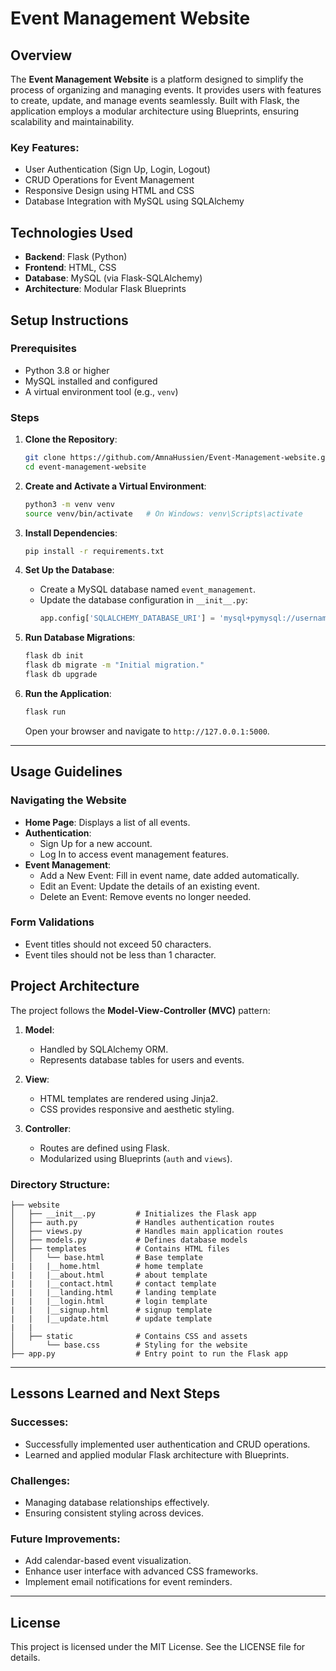 # Event Management Website

## Overview
The **Event Management Website** is a platform designed to simplify the process of organizing and managing events. It provides users with features to create, update, and manage events seamlessly. Built with Flask, the application employs a modular architecture using Blueprints, ensuring scalability and maintainability.

### Key Features:
- User Authentication (Sign Up, Login, Logout)
- CRUD Operations for Event Management
- Responsive Design using HTML and CSS
- Database Integration with MySQL using SQLAlchemy


## Technologies Used
- **Backend**: Flask (Python)
- **Frontend**: HTML, CSS
- **Database**: MySQL (via Flask-SQLAlchemy)
- **Architecture**: Modular Flask Blueprints



## Setup Instructions

### Prerequisites
- Python 3.8 or higher
- MySQL installed and configured
- A virtual environment tool (e.g., `venv`)

### Steps

1. **Clone the Repository**:
   ```bash
   git clone https://github.com/AmnaHussien/Event-Management-website.git
   cd event-management-website
   ```

2. **Create and Activate a Virtual Environment**:
   ```bash
   python3 -m venv venv
   source venv/bin/activate   # On Windows: venv\Scripts\activate
   ```

3. **Install Dependencies**:
   ```bash
   pip install -r requirements.txt
   ```

4. **Set Up the Database**:
   - Create a MySQL database named `event_management`.
   - Update the database configuration in `__init__.py`:
     ```python
     app.config['SQLALCHEMY_DATABASE_URI'] = 'mysql+pymysql://username:password@localhost/event-management-website'
     ```

5. **Run Database Migrations**:
   ```bash
   flask db init
   flask db migrate -m "Initial migration."
   flask db upgrade
   ```

6. **Run the Application**:
   ```bash
   flask run
   ```
   Open your browser and navigate to `http://127.0.0.1:5000`.

---

## Usage Guidelines

### Navigating the Website
- **Home Page**: Displays a list of all events.
- **Authentication**:
  - Sign Up for a new account.
  - Log In to access event management features.
- **Event Management**:
  - Add a New Event: Fill in event name, date added automatically.
  - Edit an Event: Update the details of an existing event.
  - Delete an Event: Remove events no longer needed.

### Form Validations
- Event titles should not exceed 50 characters.
- Event tiles should not be less than 1 character.


## Project Architecture

The project follows the **Model-View-Controller (MVC)** pattern:

1. **Model**:
   - Handled by SQLAlchemy ORM.
   - Represents database tables for users and events.

2. **View**:
   - HTML templates are rendered using Jinja2.
   - CSS provides responsive and aesthetic styling.

3. **Controller**:
   - Routes are defined using Flask.
   - Modularized using Blueprints (`auth` and `views`).

### Directory Structure:
```
├── website
│   ├── __init__.py         # Initializes the Flask app
│   ├── auth.py             # Handles authentication routes
│   ├── views.py            # Handles main application routes
│   ├── models.py           # Defines database models
│   ├── templates           # Contains HTML files
│   │   └── base.html       # Base template
|   |   |__home.html        # home template
|   |   |__about.html       # about template
|   |   |__contact.html     # contact template
|   |   |__landing.html     # landing template
|   |   |__login.html       # login template
|   |   |__signup.html      # signup template
|   |   |__update.html      # update template
|   |  
│   ├── static              # Contains CSS and assets
│       └── base.css        # Styling for the website
├── app.py                  # Entry point to run the Flask app
```

---

## Lessons Learned and Next Steps

### Successes:
- Successfully implemented user authentication and CRUD operations.
- Learned and applied modular Flask architecture with Blueprints.

### Challenges:
- Managing database relationships effectively.
- Ensuring consistent styling across devices.

### Future Improvements:
- Add calendar-based event visualization.
- Enhance user interface with advanced CSS frameworks.
- Implement email notifications for event reminders.

---

## License
This project is licensed under the MIT License. See the LICENSE file for details.
